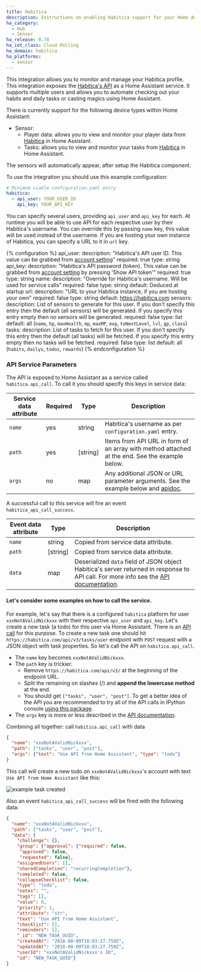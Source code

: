 ```yaml
---
title: Habitica
description: Instructions on enabling Habitica support for your Home Assistant
ha_category:
  - Hub
  - Sensor
ha_release: 0.78
ha_iot_class: Cloud Polling
ha_domain: habitica
ha_platforms:
  - sensor
---
```


This integration allows you to monitor and manage your Habitica profile. This integration exposes the [Habitica's API](https://habitica.com/apidoc/) as a Home Assistant service. It supports multiple users and allows you to automate checking out your habits and daily tasks or casting magics using Home Assistant.

There is currently support for the following device types within Home Assistant:

- Sensor:
  - Player data: allows you to view and monitor your player data from [Habitica](https://habitica.com/) in Home Assistant.
  - Tasks: allows you to view and monitor your tasks from [Habitica](https://habitica.com/) in Home Assistant.

The sensors will automatically appear, after setup the Habitica component.

To use the integration you should use this example configuration:

```yaml
# Minimum viable configuration.yaml entry
habitica:
  - api_user: YOUR_USER_ID
    api_key: YOUR_API_KEY
```

You can specify several users, providing `api_user` and `api_key` for each.
At runtime you will be able to use API for each respective user by their Habitica's username.
You can override this by passing `name` key, this value will be used instead of the username.
If you are hosting your own instance of Habitica, you can specify a URL to it in `url` key.

{% configuration %}
api_user:
  description: "Habitica's API user ID. This value can be grabbed from [account setting](https://habitica.com/user/settings/api)"
  required: true
  type: string
api_key:
  description: "Habitica's API password (token). This value can be grabbed from [account setting](https://habitica.com/user/settings/api) by pressing 'Show API token'"
  required: true
  type: string
name:
  description: "Override for Habitica's username. Will be used for service calls"
  required: false
  type: string
  default: Deduced at startup
url:
  description: "URL to your Habitica instance, if you are hosting your own"
  required: false
  type: string
  default: https://habitica.com
sensors:
  description: List of sensors to generate for this user. If you don't specify this entry then the default (all sensors) will be generated. If you specify this entry empty then no sensors will be generated.
  required: false
  type: list
  default: all (`name`, `hp`, `maxHealth`, `mp`, `maxMP`, `exp`, `toNextLevel`, `lvl`, `gp`, `class`)
tasks:
  description: List of tasks to fetch for this user. If you don't specify this entry then the default (all tasks) will be fetched. If you specify this entry empty then no tasks will be fetched.
  required: false
  type: list
  default: all (`habits`, `dailys`, `todos`, `rewards`)
{% endconfiguration %}

### API Service Parameters

The API is exposed to Home Assistant as a service called `habitica.api_call`. To call it you should specify this keys in service data:

| Service data attribute | Required | Type     |    Description  |
|----------------------|--------|--------|----------------|
|  `name`                |  yes     | string   |  Habitica's username as per `configuration.yaml` entry. |
| `path` | yes | [string] | Items from API URL in form of an array with method attached at the end. See the example below. |
| `args` | no | map | Any additional JSON or URL parameter arguments. See the example below and [apidoc](https://habitica.com/apidoc/). |

A successful call to this service will fire an event `habitica_api_call_success`.

| Event data attribute |  Type     |    Description  |
|----------------------|--------|----------------|
|  `name`                |   string   |  Copied from service data attribute. |
| `path` | [string] | Copied from service data attribute. |
| `data` | map | Deserialized `data` field of JSON object Habitica's server returned in response to API call. For more info see the [API documentation](https://habitica.com/apidoc/). |

#### Let's consider some examples on how to call the service.

For example, let's say that there is a configured `habitica` platform for user `xxxNotAValidNickxxx` with their respective `api_user` and `api_key`.
Let's create a new task (a todo) for this user via Home Assistant. There is an [API call](https://habitica.com/apidoc/#api-Task-CreateUserTasks) for this purpose.
To create a new task one should hit `https://habitica.com/api/v3/tasks/user` endpoint with `POST` request with a JSON object with task properties.
So let's call the API on `habitica.api_call`.

* The `name` key becomes `xxxNotAValidNickxxx`.
* The `path` key is trickier.
  * Remove `https://habitica.com/api/v3/` at the beginning of the endpoint URL.
  * Split the remaining on slashes (/) and **append the lowercase method** at the end.
  * You should get `["tasks", "user", "post"]`. To get a better idea of the API you are recommended to try all of the API calls in IPython console [using this package](https://github.com/ASMfreaK/habitipy/blob/master/README.md).
* The `args` key is more or less described in the [API documentation](https://habitica.com/apidoc/).

Combining all together:
call `habitica.api_call` with data

```json
{
  "name": "xxxNotAValidNickxxx",
  "path": ["tasks", "user", "post"],
  "args": {"text": "Use API from Home Assistant", "type": "todo"}
}
```

This call will create a new todo on `xxxNotAValidNickxxx`'s account with text `Use API from Home Assistant` like this:

![example task created](/images/screenshots/habitica_new_task.png)

Also an event `habitica_api_call_success` will be fired with the following data:

```json
{
  "name": "xxxNotAValidNickxxx",
  "path": ["tasks", "user", "post"],
  "data": {
    "challenge": {},
    "group": {"approval": {"required": false,
     "approved": false,
     "requested": false},
    "assignedUsers": [],
    "sharedCompletion": "recurringCompletion"},
    "completed": false,
    "collapseChecklist": false,
    "type": "todo",
    "notes": "",
    "tags": [],
    "value": 0,
    "priority": 1,
    "attribute": "str",
    "text": "Use API from Home Assistant",
    "checklist": [],
    "reminders": [],
    "_id": "NEW_TASK_UUID",
    "createdAt": "2018-08-09T18:03:27.759Z",
    "updatedAt": "2018-08-09T18:03:27.759Z",
    "userId": "xxxNotAValidNickxxx's ID",
    "id": "NEW_TASK_UUID"}
}
```
